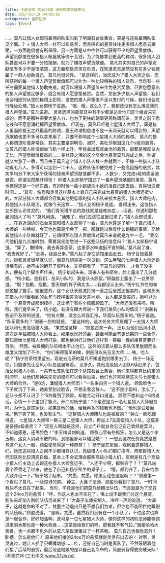 ```yaml
---
title: 全职法师 第1675章 弱智得要突破天际
date: 2017-05-19 04:00:05
categories: 全职法师
tags: [Duke]
---
```


……
莫凡让猎人女郎将雇佣的队伍叫到了明湖石台处集合，算是与这些雇佣队伍见个面。?  ≠
猎人大师一样可以布悬赏，而且所布的悬赏往往更多猎人愿意去接受，一方面是信誉有所保障，另一方面是从中往往可以获得不少的声望贡献值。
声望贡献值在很多猎人眼里就等价于金钱，为了能够拿到更高的称谓，很多猎人团队甚至可以不要一分钱报酬，就为了赚取声望贡献值。
莫凡其实对自己的声望贡献值有多少不是很清楚，这方面都是灵灵在负责，在知道灵灵居然没有花多少钱就雇了一群人协助自己，莫凡也很诧异。
“是这样的，当您成为了猎人大师之后，您所获得的每一个猎人声望贡献值都可以作为一种比较特殊的猎人货币，当您有一些任务需要其他猎人协助完成，就可以将猎人声望值来作为悬赏奖励，只要您愿意出的猎人声望值足够多，就会有猎人愿意接悬赏。当然，您出多少猎人声望值，我们也会相应的从您的称谓上扣除，当您的猎人声望值不足以支付的时候，我们也会进行降级处理。”猎人女郎杨宁说道。
“哦，哦，这么久了，我都还没有怎么用过我的猎人声望值。”莫凡说道。
灵灵选择的悬赏其中有不少都是适合他们这个组合来完成的，而不是那种需要大量人力，也为了更快的朝着更高称谓前进，灵灵之前宁愿花钱和不愿意消耗掉声望贡献值。
但现在，莫凡已经是七星猎人大师了，算是猎人里面除猎王之外最高的称谓，猎王称谓相信也不是一天两天就可以得到的，声望贡献值也差不多可以拿来用了，只要不影响这个七星猎人大师的称谓。
莫凡的猎人称谓进阶度非常快，其实主要是崇明岛、溺咒、美杜莎眼泪这几个s级的悬赏，让莫凡的猎人称谓跟坐飞机一样上升，毕竟会出现奖金池的悬赏，那都是难度巨大无比，声望贡献值极高的……
美杜莎之泪的这个奖金池悬赏莫凡完成之后，称谓就又大涨了一番，而且由于莫凡这个猎人小队人数一共就两个，不像一些猎人小队动辄七八人，多得可以达到一二十人，这种队伍即便完成了一些高回报的悬赏，其实平均分下来大家所获得的钱和声望贡献值都不多。
人数少，又完成s级的奖金池悬赏，称谓当然飙升得快！
听猎人女郎杨宁描述了一番声望贡献值的事情，莫凡也觉得这是一个好东西，有的时候一些小跑腿杀小妖的活自己跑去做，真得很浪费时间……
“其实，像您和灵灵这样基本上靠自己来完成大悬赏的猎人大师还挺少的，大部分猎人大师都会召集其他更低级的猎人小队来接大悬赏，猎人大师吃肉，其他猎人小队喝汤，就像今天这样……”猎人女郎杨宁说道。
看得出来，这位猎人女郎是认识灵灵的。
“我们青天猎所走的路线就是疑难杂症……话说，你通知那些雇佣猎人了吗？”莫凡问道。
“通知了，他们应该往这里过来了。”猎人女郎说道。
……
在靠近湖边的石台茶馆和猎人女郎聊了一会，莫凡也算是了解一下自己猎人大师的一些特权，今天他也算是学会了一招，那就是以后有什么跑腿的事情，交给其他猎人小队做就好了，花销得那点猎人贡献值对莫凡来说就是九牛一毛。
“我交代他们是九点准时到，需要我先给您说一下这些队伍的信息吗？”猎人女郎杨宁说道。
“算了，懒得听。我去再弄壶茶，这里茶水味道挺不错的啊。”莫凡起了身。
“我去就好了。”
“没事，我自己来。”莫凡起了身往茶馆里面走去。
杨宁目视着莫凡，她和灵灵很早就认识，但莫凡却是第一次见到，这么年轻的七星猎人大师还是很稀有的，她不由的翻开了资料本，又仔细看了一下莫凡的资料。
才看了没多久，便有几个脚步声传来。
杨宁抬起头来，现来人有些陌生，脸上露出了几分疑惑。
“杨小姐，是我们，岳风小队的，我是队长顾盈。”顾盈脸上露出了一丝笑容道。
“啊？抱歉，抱歉，那天你的样子确实太……我都没认出来。”杨宁礼节性的和顾盈握了握手。她很意外，这个女队长梳洗打扮一番之后居然还挺美的，这和那天在猎人小间里看到的女乞丐模样相差真得天差地别。
女人都是爱美的，她可以为了一个悬赏弄成那副模样，这让杨宁有些小佩服顾盈了。
“大师还没有来吗，哦哦，我们提早来了，杨小姐，有没有跟大师说一下我们岳风小队的情况？”谢豪有些迫不及待的说道。
“他有点懒，没怎么听我汇报，毕竟队伍蛮多的。”杨宁说道。
“队伍蛮多的？”谢豪一脸的疑惑。
“是这样的，这次任务大师雇佣了一支猎人大师团队和七支高级猎人道。
“果然是这样……”顾盈苦笑一声。
还以为他们岳风小队这次是单独被猎人大师看上，如果表现好的会，甚至可能会有更长期的一些合作，要知道给七星猎人大师打杂，那也绝对好过他们这样有一顿每一餐的接悬赏要好一百倍。
然而，被雇佣的队伍根本不止他们，这样的话要从那么多队伍里脱颖而出难度又增加了不少。
“你们来得蛮早的嘛，倒是可以先见见大师……咦，他人呢？”杨宁往茶馆里望去，现说去泡茶的莫凡不知道跑到哪里去了。
杨宁一阵无奈，只能够先让岳风小队在这里等着。
没多久，其他高级猎人团队6续赶来了，包括岳风猎人小队，一共有七支队伍在这个茶馆石台上集合，他们来得都算比约定的时间早，从他们那神采奕奕的模样可以看得出来，他们也非常期待这次与七星猎人大师的合作。
“是6灼，潘城猎人大师团！”一名来自另一个猎人道。
顾盈脸色一下子就沉了下来，她甚至别过脸去，不想去看这群人。
“这不是小盈吗，怎么了，老队长都不认识了？”6灼看到了顾盈，却是主动开口说道。
顾盈不想和这个6灼说话，心情一下子差到了极点，开口对杨宁道：“不是说是为一名七星猎人大师服务吗，为什么是这家伙，如果是他的话，给我再多的钱我也不做。”
“他也是受雇而来。”杨宁笑了笑，也没有生气。
“这群猎人大师团队也是被雇的？”钟立一脸吃惊得道。
七星猎人大师带一群三星二星猎人大师，再加上7支高级猎人小队，这莫非是要接a级悬赏？？
“现在人啊就是这样，自立门户就总会忘记自己曾经是菜鸟，不知道感恩，还甩脸色！”李玉梅讽刺的道。
顾盈心里有些抓狂，怎么又是这个李玉梅，这女人阴魂不散的吗，到哪里都可以碰见她！！
一想到这次任务竟然是要与这个女人一起，顾盈便觉得是一种煎熬！！
杨宁坐在那里，观察着这群猎人们，她现这些猎人之间不少都相互认识，高级猎人小队们都打招呼，而那群猎人大师团队则比较清高自傲，基本上不会去理会那些高级小猎人们，反倒是有几个高级小猎人们主动上去跟这些猎人大师套近乎。
“人还不少啊，都到齐了？？”莫凡端着个茶盘走了过来，放在了自己和杨宁所坐的桌子上。
“嗯，都到齐了，我来给你大致介绍一下。”杨宁站了起来。
“梵墨，梵墨，你怎么也在这里啊？？”谢豪第一个看见了莫凡，一脸惊讶的道。
钟立、大鼻子法师、顾盈也看到了莫凡，一时间有些不太自在了起来。
当时，毕竟是他们把莫凡给踢出队伍，而且就是为了现在这个24oo万的悬赏！
“哼，你这人也太不实在了，嘴上说不跟我们分这个悬赏，到头来却加入别的队伍混进来了！”大鼻子法师先制人，冷哼一声的说道。
“大鼻子，这就是你的不对了，梵墨主动退出只是不想我们为难，但你也不能阻拦他跟别的队伍啊。”顾盈说道。
“是啊，梵墨，虽然我们没有在一个小队了，不过这次也算是一起合作，好好加油啊，这可是一位七星猎人大师，像你这样的初阶法师能够跑进来划水那也是一种大机缘……这茶是给我们的吗，那我就不客气拉。”谢豪哈哈大笑着，也一点都不见外的从莫凡茶盘里接过了一杯茶喝。
莫凡自己也相当意外！
卧槽，怎么是他们！
原来他们接的24oo万的悬赏就是灵灵布出去的！
对啊，灵灵说过，她让人抓了只蝾魔幼崽……
哇，还好自己当时是离队了，不然等跟着他们接了后续的悬赏，最后现这他娘的是以自己名义布的，简直弱智得要突破天际！
(本章完)8
(三七中文 www.37zw.net